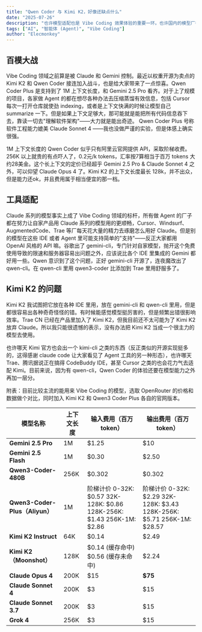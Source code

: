 ```yaml
---
title: "Qwen Coder 与 Kimi K2，好像还缺点什么"
date: "2025-07-26"
description: "也许模型适配也是 Vibe Coding 效果体验的重要一环。也许国内的模型厂都可以顺便做一做自家模型工具适配的问题。"
tags: ["AI", "智能体 (Agent)", "Vibe Coding"]
author: "Elecmonkey"
---
```


## 百模大战

Vibe Coding 领域之前算是被 Claude 和 Gemini 控制。最近以权重开源为卖点的 Kimi K2 和 Qwen Coder 接连加入战斗，也是给大家带来了一点惊喜。Qwen Coder Plus 是支持到了 1M 上下文长度，和 Gemini 2.5 Pro 看齐。对于上了规模的项目，各家做 Agent 的都在想尽各种办法去压缩蒸馏有效信息，包括 Cursor 每次一打开仓库就使劲 indexing，或者是上下文快满的时候让模型自己 summarize 一下。但是如果上下文足够大，那可能就是能把所有代码信息吞下去，靠读一切去"理解软件架构"——大力就是能出奇迹。 Qwen Coder Plus 号称软件工程能力媲美 Claude Sonnet 4 ——我也没做严谨的实验，但是体感上确实很强。

1M 上下文长度的 Qwen Coder 似乎只有阿里云官网提供 API，采取阶梯收费。256K 以上就贵的有点吓人了，0.2元/k tokens，汇率按7算相当于百万 tokens 大约28美金。这个长上下文的定价已经超乎 Gemini 2.5 Pro & Claude Sonnet 4 之外，可以仰望 Claude Opus 4 了。Kimi K2 的上下文长度最长 128k，并不出众，但是能力还ok，并且费用属于相当便宜的那一档。

## 工具适配

Claude 系列的模型事实上成了 Vibe Coding 领域的标杆，所有做 Agent 的厂子都在努力让自家产品用 Claude 系列的模型用的更顺畅，Cursor、Windsurf、AugmentedCode、Trae 等厂每天花大量的精力去琢磨怎么用好 Claude。但是别的模型在这些 IDE 或者 Agent 里可能支持简单的"支持"——反正大家都用 OpenAI 风格的 API 嘛。谷歌出了 gemini-cli，专门针对自家模型，抛开这个免费使用导致的限速和服务器容易出问题之外，应该说比各个 IDE 里集成的 Gemini 都好用一些。Qwen 意识到了这个问题，正好 gemini-cli 开源了，连夜魔改出了 qwen-cli。在 qwen-cli 里用 qwen3-coder 比添加到 Trae 里用舒服多了。

## Kimi K2 的问题

Kimi K2 我试图把它放在各种 IDE 里用，放在 gemini-cli 和 qwen-cli 里用，但是都很容易出各种奇奇怪怪的错。有时候能感觉模型挺厉害的，但是频繁出错很影响效率。Trae CN 已经在产品里加入了 Kimi K2，但我目前还不太可能为了 Kimi K2 放弃 Claude。所以我只能很遗憾的表示，没有办法把 Kimi K2 当成一个很主力的模型去使用。

也许哪天 Kimi 官方也会出一个 kimi-cli 之类的东西（反正类似的开源实现挺多的，这得感谢 claude code 让大家看见了 Agent 工具的另一种形态），也许哪天 Trae、腾讯据说正在搞得 CodeBuddy IDE，甚至 Cursor 之类的也会花力气去适配 Kimi。目前来说，因为有 qwen-cli，Qwen Coder 的体验还要在模型能力之外再加一层分。


附表：目前比较主流的能用来 Vibe Coding 的模型，选取 OpenRouter 的价格和数据做个对比，同时加入 Kimi K2 和 Qwen3 Coder Plus 各自的官网版本。

| **模型名称**               | **上下文长度** | **输入费用**（百万token） | **输出费用**（百万token） |
|----------------------------|--------------|------------------------------|------------------------------|
| **Gemini 2.5 Pro**    | 1M        | $1.25                        | $10                          |
| **Gemini 2.5 Flash**  | 1M        | $0.30                    | $2.50                        |
| **Qwen3-Coder-480B**  | 256K         | $0.302                       | $0.302                       |
| **Qwen3-Coder-Plus（Aliyun）**  | 1M           | 阶梯计价 0-32K: \$0.57 32K-128K: \$0.86 128K-256K: \$1.43 256K-1M: \$2.86 | 阶梯计价 0-32K: \$2.29 32K-128K: \$3.43 128K-256K: \$5.71 256K-1M: \$28.57 |
| **Kimi K2 Instruct**  | 64K          | $0.14     | $2.49                        |
| **Kimi K2（Moonshot）** | 128K         | \$0.14 (缓存命中) \$0.56 (缓存未命中) | $2.24                        |
| **Claude Opus 4**          | 200K         | $15                          | **$75**                      |
| **Claude Sonnet 4**        | 200K         | $3                           | $15                          |
| **Claude Sonnet 3.7**      | 200K         | $3                           | $15                          |
| **Grok 4**                 | 256K         | $3                           | $15                          |
